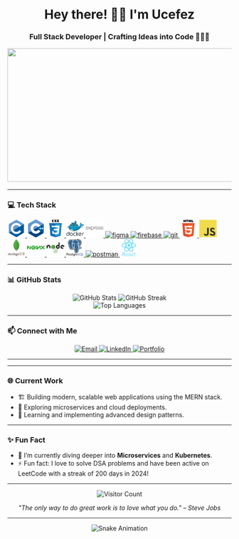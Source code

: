 <!-- GitHub Profile Readme -->

<h1 align="center">Hey there! 👋🏻 I'm Ucefez</h1>
<h3 align="center">Full Stack Developer | Crafting Ideas into Code 🧑🏻‍💻</h3>

<p align="center">
  <img src="https://media.giphy.com/media/3o6fJbnZz3G1V49WBi/giphy.gif" width="600" height="300"/>
</p>



---

### 💻 Tech Stack

<div align="center">
 <p align="left"> <a href="https://www.cprogramming.com/" target="_blank" rel="noreferrer"> <img src="https://raw.githubusercontent.com/devicons/devicon/master/icons/c/c-original.svg" alt="c" width="40" height="40"/> </a> <a href="https://www.w3schools.com/cpp/" target="_blank" rel="noreferrer"> <img src="https://raw.githubusercontent.com/devicons/devicon/master/icons/cplusplus/cplusplus-original.svg" alt="cplusplus" width="40" height="40"/> </a> <a href="https://www.w3schools.com/css/" target="_blank" rel="noreferrer"> <img src="https://raw.githubusercontent.com/devicons/devicon/master/icons/css3/css3-original-wordmark.svg" alt="css3" width="40" height="40"/> </a> <a href="https://www.docker.com/" target="_blank" rel="noreferrer"> <img src="https://raw.githubusercontent.com/devicons/devicon/master/icons/docker/docker-original-wordmark.svg" alt="docker" width="40" height="40"/> </a> <a href="https://expressjs.com" target="_blank" rel="noreferrer"> <img src="https://raw.githubusercontent.com/devicons/devicon/master/icons/express/express-original-wordmark.svg" alt="express" width="40" height="40"/> </a> <a href="https://www.figma.com/" target="_blank" rel="noreferrer"> <img src="https://www.vectorlogo.zone/logos/figma/figma-icon.svg" alt="figma" width="40" height="40"/> </a> <a href="https://firebase.google.com/" target="_blank" rel="noreferrer"> <img src="https://www.vectorlogo.zone/logos/firebase/firebase-icon.svg" alt="firebase" width="40" height="40"/> </a> <a href="https://git-scm.com/" target="_blank" rel="noreferrer"> <img src="https://www.vectorlogo.zone/logos/git-scm/git-scm-icon.svg" alt="git" width="40" height="40"/> </a> <a href="https://www.w3.org/html/" target="_blank" rel="noreferrer"> <img src="https://raw.githubusercontent.com/devicons/devicon/master/icons/html5/html5-original-wordmark.svg" alt="html5" width="40" height="40"/> </a> <a href="https://developer.mozilla.org/en-US/docs/Web/JavaScript" target="_blank" rel="noreferrer"> <img src="https://raw.githubusercontent.com/devicons/devicon/master/icons/javascript/javascript-original.svg" alt="javascript" width="40" height="40"/> </a> <a href="https://www.mongodb.com/" target="_blank" rel="noreferrer"> <img src="https://raw.githubusercontent.com/devicons/devicon/master/icons/mongodb/mongodb-original-wordmark.svg" alt="mongodb" width="40" height="40"/> </a> <a href="https://www.nginx.com" target="_blank" rel="noreferrer"> <img src="https://raw.githubusercontent.com/devicons/devicon/master/icons/nginx/nginx-original.svg" alt="nginx" width="40" height="40"/> </a> <a href="https://nodejs.org" target="_blank" rel="noreferrer"> <img src="https://raw.githubusercontent.com/devicons/devicon/master/icons/nodejs/nodejs-original-wordmark.svg" alt="nodejs" width="40" height="40"/> </a> <a href="https://www.postgresql.org" target="_blank" rel="noreferrer"> <img src="https://raw.githubusercontent.com/devicons/devicon/master/icons/postgresql/postgresql-original-wordmark.svg" alt="postgresql" width="40" height="40"/> </a> <a href="https://postman.com" target="_blank" rel="noreferrer"> <img src="https://www.vectorlogo.zone/logos/getpostman/getpostman-icon.svg" alt="postman" width="40" height="40"/> </a> <a href="https://reactjs.org/" target="_blank" rel="noreferrer"> <img src="https://raw.githubusercontent.com/devicons/devicon/master/icons/react/react-original-wordmark.svg" alt="react" width="40" height="40"/> </a> </p>
</div>

---

### 📊 GitHub Stats

<div align="center">
  <img src="https://github-readme-stats.vercel.app/api?username=ucefez7&show_icons=true&theme=radical" alt="GitHub Stats" width="400"/>
  <img src="https://github-readme-streak-stats.herokuapp.com/?user=ucefez7&theme=radical" alt="GitHub Streak" width="400"/>
</div>

<div align="center">
  <img src="https://github-readme-stats.vercel.app/api/top-langs/?username=ucefez7&layout=compact&theme=radical" alt="Top Languages" width="400"/>
</div>

---

### 📫 Connect with Me

<div align="center">
  <a href="mailto:yousafalieamonu@gmail.com">
    <img src="https://img.shields.io/badge/Email-D14836?style=for-the-badge&logo=gmail&logoColor=white" alt="Email">
  </a>
  <a href="https://linkedin.com/in/yousafali-ea-b05490225/">
    <img src="https://img.shields.io/badge/LinkedIn-0077B5?style=for-the-badge&logo=linkedin&logoColor=white" alt="LinkedIn">
  </a>
  <a href="https://ucefez7.github.io/Portfolio-Ucefez/">
    <img src="https://img.shields.io/badge/Portfolio-FF5722?style=for-the-badge&logo=google-chrome&logoColor=white" alt="Portfolio">
  </a>
</div>

---


---

### 🌐 Current Work

- 🏗️ Building modern, scalable web applications using the MERN stack.
- 🚀 Exploring microservices and cloud deployments.
- 🧠 Learning and implementing advanced design patterns.

---

### ✨ Fun Fact

- 🌱 I’m currently diving deeper into **Microservices** and **Kubernetes**.
- ⚡ Fun fact: I love to solve DSA problems and have been active on LeetCode with a streak of 200 days in 2024!

---

<p align="center">
  <img src="https://komarev.com/ghpvc/?username=ucefez7&style=for-the-badge&color=blue" alt="Visitor Count" />
</p>

<p align="center">
  <em>"The only way to do great work is to love what you do." – Steve Jobs</em>
</p>

---

<p align="center">
  <img src="https://raw.githubusercontent.com/ucefez7/ucefez7/output/github-contribution-grid-snake.svg" alt="Snake Animation"/>
</p>
